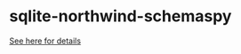 # sqlite-northwind-schemaspy

[See here for details](https://www.jentsch.io/datenbank-analyse-mit-schemaspy/)


